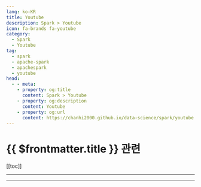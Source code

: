 ```yaml
---
lang: ko-KR
title: Youtube
description: Spark > Youtube
icon: fa-brands fa-youtube
category:
  - Spark
  - Youtube
tag:
  - spark
  - apache-spark
  - apachespark
  - youtube
head:
  - - meta:
    - property: og:title
      content: Spark > Youtube
    - property: og:description
      content: Youtube
    - property: og:url
      content: https://chanhi2000.github.io/data-science/spark/youtube.html
---
```


# {{ $frontmatter.title }} 관련

[[toc]]

---

---

<TagLinks />